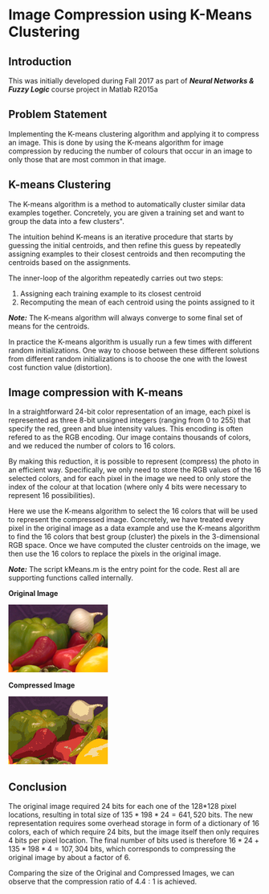 # Image Compression using K-Means Clustering

## Introduction

This was initially developed during Fall 2017 as part of ***Neural Networks & Fuzzy Logic*** course project in Matlab R2015a

## Problem Statement

Implementing the K-means clustering algorithm and applying it to compress an image. This is done by using the K-means algorithm for image compression by reducing the number of colours that occur in an image to only those that are most common in that image.

## K-means Clustering

The K-means algorithm is a method to automatically cluster similar data examples together. Concretely, you are given a training set and want to group the data into a few clusters".

The intuition behind K-means is an iterative procedure that starts by guessing the initial centroids, and then refine  this guess by repeatedly assigning examples to their closest centroids and then recomputing the centroids based on the assignments.

The inner-loop of the algorithm repeatedly carries out two steps: 

1. Assigning each training example to its closest centroid
2. Recomputing the mean of each centroid using the points assigned to it

**_Note:_** The K-means algorithm will always converge to some final set of means for the centroids.

In practice the K-means algorithm is usually run a few times with different random initializations. One way to choose between these different solutions from different random initializations is to choose the one with the lowest cost function value (distortion).

## Image compression with K-means

In a straightforward 24-bit color representation of an image, each pixel is represented as three 8-bit unsigned integers (ranging from 0 to 255) that specify the red, green and blue intensity values. This encoding is often refered to as the RGB encoding. Our image contains thousands of colors, and we  reduced the number of colors to 16 colors.

By making this reduction, it is possible to represent (compress) the photo in an efficient way. Specifically, we only need to store the RGB values of the 16 selected colors, and for each pixel in the image we need to only store the index of the colour at that location (where only 4 bits were necessary to represent 16 possibilities).

Here we  use the K-means algorithm to select the 16 colors that will be used to represent the compressed image. Concretely, we have treated every pixel in the original image as a data example and use the K-means algorithm to find the 16 colors that best group (cluster) the pixels in the 3-dimensional RGB space. Once we have computed the cluster centroids on the image, we  then use the 16 colors to replace the pixels in the original image.

**_Note:_** The script kMeans.m is the entry point for the code. Rest all are supporting functions called internally.

**Original Image**

!["Original Image"](onion.png)

**Compressed Image**

!["Compressed Image"](onion_compressed.png)

## Conclusion
The original image required 24 bits for each one of the 128*128 pixel locations, resulting in total size of $135 *198 *24 = 641,520$ bits. The new representation requires some overhead storage in form of a dictionary of 16 colors, each of which require 24 bits, but the image itself then only requires 4 bits per pixel location. The final number of  bits used is therefore $16 * 24 + 135 * 198 * 4 = 107,304$ bits, which corresponds to compressing the original image by about a factor of 6.

Comparing the size of the Original and Compressed Images, we can observe that the compression ratio of $4.4 : 1$ is achieved.